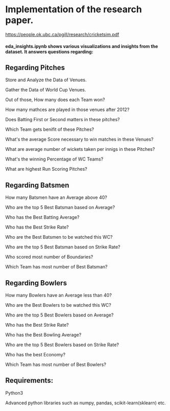 # Implementation of the research paper.
https://people.ok.ubc.ca/pgill/research/cricketsim.pdf

#### eda_insights.ipynb shows various visualizations and insights from the dataset. It answers questions regarding:

## Regarding Pitches
Store and Analyze the Data of Venues.

Gather the Data of World Cup Venues.

Out of those, How many does each Team won?

How many mathces are played in those venues after 2012?


Does Batting First or Second matters in these pitches?

Which Team gets benifit of these Pitches?

What's the average Score necessary to win matches in these Venues?

What are average number of wickets taken per innigs in these Pitches?

What's the winning Percentage of WC Teams?

What are highest Run Scoring Pitches?

## Regarding Batsmen
How many Batsmen have an Average above 40?

Who are the top 5 Best Batsman based on Average?

Who has the Best Batting Average?

Who has the Best Strike Rate?

Who are the Best Batsmen to be watched this WC?

Who are the top 5 Best Batsman based on Strike Rate?

Who scored most number of Boundaries?

Which Team has most number of Best Batsman?

## Regarding Bowlers
How many Bowlers have an Average less than 40?

Who are the Best Bowlers to be watched this WC?

Who are the top 5 Best Bowlers based on Average?

Who has the Best Strike Rate?

Who has the Best Bowling Average?

Who are the top 5 Best Bowlers based on Strike Rate?

Who has the best Economy?

Which Team has most number of Best Bowlers?

## Requirements:
Python3

Advanced python libraries such as numpy, pandas, scikit-learn(sklearn) etc.
